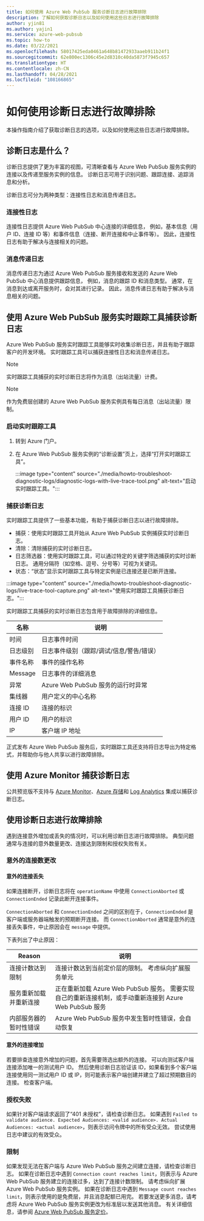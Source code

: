 ```yaml
---
title: 如何使用 Azure Web PubSub 服务诊断日志进行故障排除
description: 了解如何获取诊断日志以及如何使用这些日志进行故障排除
author: yjin81
ms.author: yajin1
ms.service: azure-web-pubsub
ms.topic: how-to
ms.date: 03/22/2021
ms.openlocfilehash: 58017425eda0461a648b81472933aaeb911b24f1
ms.sourcegitcommit: 62e800ec1306c45e2d8310c40da5873f7945c657
ms.translationtype: HT
ms.contentlocale: zh-CN
ms.lasthandoff: 04/28/2021
ms.locfileid: "108166865"
---
```

# <a name="how-to-troubleshoot-with-diagnostic-logs"></a>如何使用诊断日志进行故障排除

本操作指南介绍了获取诊断日志的选项，以及如何使用这些日志进行故障排除。

## <a name="whats-the-diagnostic-logs"></a>诊断日志是什么？

诊断日志提供了更为丰富的视图，可清晰查看与 Azure Web PubSub 服务实例的连接以及传递至服务实例的信息。 诊断日志可用于识别问题、跟踪连接、追踪消息和分析。

诊断日志可分为两种类型：连接性日志和消息传递日志。

### <a name="connectivity-logs"></a>连接性日志

连接性日志提供 Azure Web PubSub 中心连接的详细信息， 例如，基本信息（用户 ID、连接 ID 等）和事件信息（连接、断开连接和中止事件等）。 因此，连接性日志有助于解决与连接相关的问题。 

### <a name="messaging-logs"></a>消息传递日志

消息传递日志为通过 Azure Web PubSub 服务接收和发送的 Azure Web PubSub 中心消息提供跟踪信息， 例如，消息的跟踪 ID 和消息类型。 通常，在消息到达或离开服务时，会对其进行记录。 因此，消息传递日志有助于解决与消息相关的问题。 

## <a name="capture-diagnostic-logs-with-azure-web-pubsub-service-live-trace-tool"></a>使用 Azure Web PubSub 服务实时跟踪工具捕获诊断日志 

Azure Web PubSub 服务实时跟踪工具能够实时收集诊断日志，并且有助于跟踪客户的开发环境。 实时跟踪工具可以捕获连接性日志和消息传递日志。

> [!NOTE]
> 实时跟踪工具捕获的实时诊断日志将作为消息（出站流量）计费。

> [!NOTE]
> 作为免费层创建的 Azure Web PubSub 服务实例具有每日消息（出站流量）限制。

### <a name="launch-the-live-trace-tool"></a>启动实时跟踪工具

1. 转到 Azure 门户。 
1. 在 Azure Web PubSub 服务实例的“诊断设置”页上，选择“打开实时跟踪工具”。 

    :::image type="content" source="./media/howto-troubleshoot-diagnostic-logs/diagnostic-logs-with-live-trace-tool.png" alt-text="启动实时跟踪工具。":::

### <a name="capture-the-diagnostic-logs"></a>捕获诊断日志

实时跟踪工具提供了一些基本功能，有助于捕获诊断日志以进行故障排除。

* 捕获：使用实时跟踪工具开始从 Azure Web PubSub 实例捕获实时诊断日志。
* 清除：清除捕获的实时诊断日志。
* 日志筛选器：使用实时跟踪工具，可以通过特定的关键字筛选捕获的实时诊断日志。 通用分隔符（如空格、逗号、分号等）可视为关键词。 
* 状态：“状态”显示实时跟踪工具与特定实例是已连接还是已断开连接。

:::image type="content" source="./media/howto-troubleshoot-diagnostic-logs/live-trace-tool-capture.png" alt-text="使用实时跟踪工具捕获诊断日志。":::

实时跟踪工具捕获的实时诊断日志包含用于故障排除的详细信息。 

| 名称 | 说明 |
| ------------ |  ------------------------ | 
| 时间 | 日志事件时间 |
| 日志级别 | 日志事件级别（跟踪/调试/信息/警告/错误） |
| 事件名称 | 事件的操作名称 |
| Message | 日志事件的详细消息 |
| 异常 | Azure Web PubSub 服务的运行时异常 |
| 集线器 | 用户定义的中心名称 |
| 连接 ID | 连接的标识 |
| 用户 ID | 用户的标识 |
| IP | 客户端 IP 地址 | 

正式发布 Azure Web PubSub 服务后，实时跟踪工具还支持将日志导出为特定格式，并帮助你与他人共享以进行故障排除。 

## <a name="capture-diagnostic-logs-with-azure-monitor"></a>使用 Azure Monitor 捕获诊断日志

公共预览版不支持与 [Azure Monitor](https://azure.microsoft.com/services/monitor/)、[Azure 存储](https://docs.microsoft.com/azure/azure-monitor/essentials/resource-logs#send-to-azure-storage)和 [Log Analytics](https://docs.microsoft.com/azure/azure-monitor/essentials/resource-logs#send-to-log-analytics-workspace) 集成以捕获诊断日志。

## <a name="troubleshoot-with-the-diagnostic-logs"></a>使用诊断日志进行故障排除

遇到连接意外增加或丢失的情况时，可以利用诊断日志进行故障排除。 典型问题通常与连接的意外数量更改、连接达到限制和授权失败有关。

### <a name="unexpected-connection-number-changes"></a>意外的连接数更改

#### <a name="unexpected-connection-dropping"></a>意外的连接丢失

如果连接断开，诊断日志将在 `operationName` 中使用 `ConnectionAborted` 或 `ConnectionEnded` 记录此断开连接事件。

`ConnectionAborted` 和 `ConnectionEnded` 之间的区别在于，`ConnectionEnded` 是客户端或服务器端触发的预期断开连接。 而 `ConnectionAborted` 通常是意外的连接丢失事件，中止原因会在 `message` 中提供。

下表列出了中止原因：

| Reason | 说明 |
| ------- | ------- |
| 连接计数达到限制 | 连接计数达到当前定价层的限制。 考虑纵向扩展服务单元
| 服务重新加载并重新连接 | 正在重新加载 Azure Web PubSub 服务。 需要实现自己的重新连接机制，或手动重新连接到 Azure Web PubSub 服务 |
| 内部服务器的暂时性错误 | Azure Web PubSub 服务中发生暂时性错误，会自动恢复

#### <a name="unexpected-connection-growing"></a>意外的连接增加

若要排查连接意外增加的问题，首先需要筛选出额外的连接。 可以向测试客户端连接添加唯一的测试用户 ID。 然后使用诊断日志验证该 ID，如果看到多个客户端连接使用同一测试用户 ID 或 IP，则可能表示客户端创建并建立了超过预期数目的连接。 检查客户端。

### <a name="authorization-failure"></a>授权失败

如果针对客户端请求返回了“401 未授权”，请检查诊断日志。 如果遇到 `Failed to validate audience. Expected Audiences: <valid audience>. Actual Audiences: <actual audience>`，则表示访问令牌中的所有受众无效。 尝试使用日志中建议的有效受众。

### <a name="throttling"></a>限制

如果发现无法在客户端与 Azure Web PubSub 服务之间建立连接，请检查诊断日志。 如果在诊断日志中遇到 `Connection count reaches limit`，则表示与 Azure Web PubSub 服务建立的连接过多，达到了连接计数限制。 请考虑纵向扩展 Azure Web PubSub 服务实例。 如果在诊断日志中遇到 `Message count reaches limit`，则表示使用的是免费层，并且消息配额已用完。 若要发送更多消息，请考虑将 Azure Web PubSub 服务实例更改为标准层以发送其他消息。 有关详细信息，请参阅 [Azure Web PubSub 服务定价](https://azure.microsoft.com/pricing/details/web-pubsub/)。

